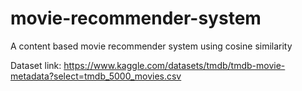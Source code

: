 # movie-recommender-system

A content based movie recommender system using cosine similarity

Dataset link: https://www.kaggle.com/datasets/tmdb/tmdb-movie-metadata?select=tmdb_5000_movies.csv
